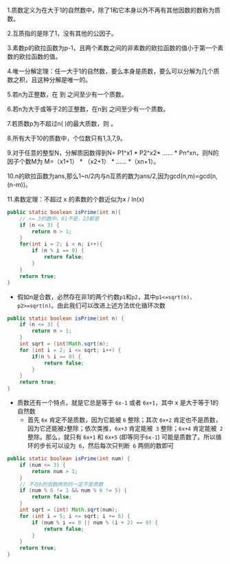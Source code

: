 1.质数定义为在大于1的自然数中，除了1和它本身以外不再有其他因数的数称为质数。

2.互质指的是除了1，没有其他的公因子。

3.素数p的欧拉函数为p-1，且两个素数之间的非素数的欧拉函数的值小于第一个素数的欧拉函数的值。

4.唯一分解定理：任一大于1的自然数，要么本身是质数，要么可以分解为几个质数之积，且这种分解是唯一的。

5.若n为正整数，在  到  之间至少有一个质数。

6.若n为大于或等于2的正整数，在n到 之间至少有一个质数。

7.若质数p为不超过n( )的最大质数，则  。

8.所有大于10的质数中，个位数只有1,3,7,9。

9.对于任意的整型N，分解质因数得到N= P1^x1 * P2^x2* …… * Pn^xn，则N的因子个数M为 M=（x1+1） * （x2+1） * …… *（xn+1）。

10.n的欧拉函数为ans,那么1~n/2内与n互质的数为ans/2,因为gcd(n,m)=gcd(n,(n-m))。

11.素数定理：不超过 x 的素数的个数近似为x / In(x)

```java
public static boolean isPrime(int n){
    // <= 3的数中，01不是，23都是
    if (n <= 3) {
        return n > 1;
    }
    for(int i = 2; i < n; i++){
        if (n % i == 0) {
            return false;
        }
    }
    return true;
}
```

* 假如n是合数，必然存在非1的两个约数`p1`和`p2`，其中`p1<=sqrt(n)，p2>=sqrt(n)`。由此我们可以改进上述方法优化循环次数

```java
public static boolean isPrime(int n) {
    if (n <= 3) {
        return n > 1;
    }
    int sqrt = (int)Math.sqrt(n);
    for (int i = 2; i <= sqrt; i++) {
        if(n % i == 0) {
            return false;
        }
    }
    return true;
}
```

* 质数还有一个特点，就是它总是等于 `6x-1` 或者 `6x+1`，其中 x 是大于等于1的自然数
  * 首先 `6x` 肯定不是质数，因为它能被 `6` 整除；其次 `6x+2` 肯定也不是质数，因为它还能被`2`整除；依次类推，`6x+3` 肯定能被` 3` 整除；`6x+4` 肯定能被` 2` 整除。那么，就只有 `6x+1` 和 `6x+5` (即等同于`6x-1`) 可能是质数了。所以循环的步长可以设为` 6`，然后每次只判断` 6` 两侧的数即可

```java
public static boolean isPrime(int num) {
    if (num <= 3) {
        return num > 1;
    }
    // 不在6的倍数两侧的一定不是质数
    if (num % 6 != 1 && num % 6 != 5) {
        return false;
    }
    int sqrt = (int) Math.sqrt(num);
    for (int i = 5; i <= sqrt; i += 6) {
        if (num % i == 0 || num % (i + 2) == 0) {
            return false;
        }
    }
    return true;
}
```



